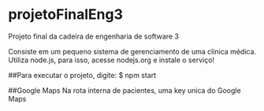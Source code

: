 # projetoFinalEng3
Projeto final da cadeira de engenharia de software 3

Consiste em um pequeno sistema de gerenciamento de uma clinica médica.
Utiliza node.js, para isso, acesse nodejs.org e instale o serviço!

##Para executar o projeto, digite:
	$ npm start

##Google Maps
Na rota interna de pacientes, uma key unica do Google Maps
